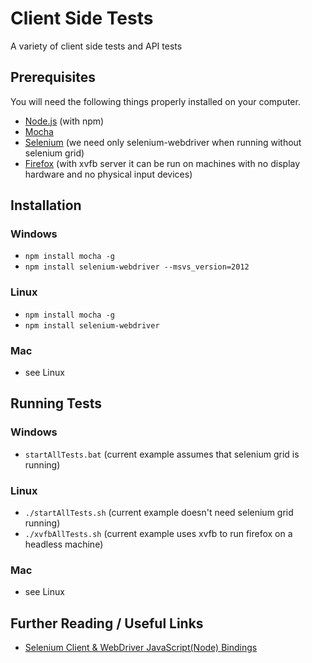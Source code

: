 # Client Side Tests
A variety of client side tests and API tests

## Prerequisites
You will need the following things properly installed on your computer.
* [Node.js](http://nodejs.org/) (with npm)
* [Mocha](http://mochajs.org/)
* [Selenium](http://www.seleniumhq.org/) (we need only selenium-webdriver when running without selenium grid)
* [Firefox](https://www.mozilla.org/) (with xvfb server it can be run on machines with no display hardware and no physical input devices)

## Installation
### Windows
* `npm install mocha -g`
* `npm install selenium-webdriver --msvs_version=2012`

### Linux
* `npm install mocha -g`
* `npm install selenium-webdriver`

### Mac
* see Linux

## Running Tests
### Windows
* `startAllTests.bat` (current example assumes that selenium grid is running)

### Linux
* `./startAllTests.sh` (current example doesn't need selenium grid running)
* `./xvfbAllTests.sh` (current example uses xvfb to run firefox on a headless machine)

### Mac
* see Linux

## Further Reading / Useful Links
* [Selenium Client & WebDriver JavaScript(Node) Bindings](http://seleniumhq.github.io/selenium/docs/api/javascript/index.html)
